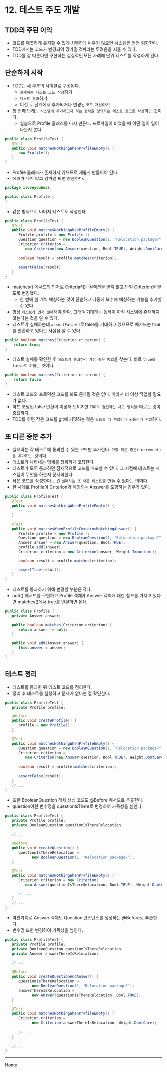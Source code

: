 # 12. 테스트 주도 개발

## TDD의 주된 이익

- 코드를 깨끗하게 유지할 수 있게 치열하게 싸우지 않으면 시스템은 점점 퇴화한다.
- TDD에서는 코드가 변경되어 망가질 것이라는 두려움을 지울 수 있다.
- TDD를 잘 따른다면 구현하는 실질적인 모든 사례에 단위 테스트를 작성하게 된다.

## 단순하게 시작

- TDD는 세 부분의 사이클로 구성된다.
  - `실패하는 테스트 코드 작성`하기
  - `테스트 통과`하기
  - 이전 두 단계에서 추가되거나 변경된 `코드 개선`하기
- 첫 번째 단계는 `시스템에 추가하고자 하는 동작을 정의하는 테스트 코드를 작성`하는 것이다.
  - 실습으로 Profile 클래스를 다시 만든다. 프로파일이 비었을 때 어떤 일이 일어나는지 본다.

```java
public class ProfileTest {
   @Test
   public void matchesNothingWhenProfileEmpty() {
      new Profile();
   }
}
```

- Profile 클래스가 존재하지 않으므로 새롭게 만들어야 된다.
- 에러가 나지 않고 컴파일 되면 충분하다.

```java
package iloveyouboss;

public class Profile {
}
```

- 같은 방식으로 나머지 테스트도 작성한다.

```java
public class ProfileTest {
   @Test
   public void matchesNothingWhenProfileEmpty() {
      Profile profile = new Profile();
      Question question = new BooleanQuestion(1, "Relocation package?");
      Criterion criterion = 
         new Criterion(new Answer(question, Bool.TRUE), Weight.DontCare);
      
      boolean result = profile.matches(criterion);
      
      assertFalse(result);
   }
}
```

- matches() 메서드의 인자로 Criteria라는 컬렉션을 받지 않고 단일 Criterion을 받도록 변경했다.
  - 한 번에 한 개씩 매칭하는 것이 단순하고 나중에 복수에 매칭하는 기능을 추가할 수 있다.
- 항상 `테스트가 먼저 실패`해야 한다. 그래야 기대하는 동작이 아직 시스템에 존재하지 않는다는 것을 알 수 있다.
- 테스트가 실패하는데 `assertFalse()`로 false를 기대하고 있으므로 메서드는 true를 반환하고 있다는 사실을 알 수 있다.

```java
public boolean matches(Criterion criterion) {
    return true;
}
```

- 테스트 실패를 확인한 후 `테스트가 통과하기 가장 쉬운 방법`을 찾는다. 바로 `true를 false로 뒤집는 것`이다.

```java
public boolean matches(Criterion criterion) {
    return false;
}
```

- 테스트 코드와 프로덕션 코드를 봐도 문제될 것은 없다. 따라서 더 이상 작업할 필요가 없다.
- 하드 코딩된 false 반환이 이상해 보이지만 `TDD의 점진적인 사고 방식`을 따르는 것이 중요하다.
- TDD를 하면 작은 코드를 git에 커밋하는 것은 `필요할 때 백업이나 되돌리기 수월`하다.

## 또 다른 증분 추가

- 실패하는 각 테스트에 통과할 수 있는 코드만 추가한다. `가장 작은 증분(increment)을 추가`하는 것이다.
- 테스트가 나타내는 명세를 정확하게 코딩한다.
- 테스트가 모두 통과하면 잠재적으로 코드를 배포할 수 있다. 그 시점에 테스트는 시스템이 무엇을 하는지 문서화한다.
- 작은 코드를 작성한다는 건 `실패하는 또 다른 테스트`를 만들 수 있다는 의미다.
- 한 사례로 Profile이 Criterion과 매칭되는 Answer를 포함하는 경우가 있다. 

```java
public class ProfileTest {
   @Test
   public void matchesNothingWhenProfileEmpty() {
      // ...
   }
  
   @Test
   public void matchesWhenProfileContainsMatchingAnswer() {
      Profile profile = new Profile();
      Question question = new BooleanQuestion(1, "Relocation package?");
      Answer answer = new Answer(question, Bool.TRUE);
      profile.add(answer);
      Criterion criterion = new Criterion(answer, Weight.Important);

      boolean result = profile.matches(criterion);

      assertTrue(result);
   }
}
```

- 테스트를 통과하기 위해 변경할 부분은 적다.
- add() 메서드를 구현하고 Profile 객체가 Answer 객체애 대한 참조를 가지고 있다면 matches()에서 true를 반환하면 된다.

```java
public class Profile {
   private Answer answer;

   public boolean matches(Criterion criterion) {
      return answer != null;
   }

   public void add(Answer answer) {
      this.answer = answer;
   }
}
```

## 테스트 정리

- 테스트를 통과한 뒤 테스트 코드를 정리한다.
- 정리 후 테스트를 실행하고 문제가 없다는 걸 확인한다.

```java
public class ProfileTest {
   private Profile profile;

   @Before
   public void createProfile() {
      profile = new Profile();
   }

   @Test
   public void matchesNothingWhenProfileEmpty() {
      Question question = new BooleanQuestion(1, "Relocation package?");
      Criterion criterion = 
         new Criterion(new Answer(question, Bool.TRUE), Weight.DontCare);
      
      boolean result = profile.matches(criterion);
      
      assertFalse(result);
   }
   // ...
}
```

- 또한 BooleanQuestion 객체 생성 코드도 @Before 메서드로 추출한다.
- question이란 변수명을 questionIsThere로 변경하여 가독성을 높인다.

```java
public class ProfileTest {
   private Profile profile;
   private BooleanQuestion questionIsThereRelocation;

   // ...

   @Before
   public void createQuestion() {
      questionIsThereRelocation = 
            new BooleanQuestion(1, "Relocation package?");
   }

   @Test
   public void matchesNothingWhenProfileEmpty() {
      Criterion criterion = new Criterion(
         new Answer(questionIsThereRelocation, Bool.TRUE), Weight.DontCare);
      
      // ...
   }
   // ...
}
```

- 마찬가지로 Answer 객체도 Question 인스턴스를 생성하는 @Before로 추출한다.
- 변수명 또한 변경하여 가독성을 높인다.

```java
public class ProfileTest {
   private Profile profile;
   private BooleanQuestion questionIsThereRelocation;
   private Answer answerThereIsRelocation;

   // ...
   
   @Before
   public void createQuestionAndAnswer() {
      questionIsThereRelocation = 
            new BooleanQuestion(1, "Relocation package?");
      answerThereIsRelocation = 
            new Answer(questionIsThereRelocation, Bool.TRUE);
   }

   @Test
   public void matchesNothingWhenProfileEmpty() {
      Criterion criterion = 
            new Criterion(answerThereIsRelocation, Weight.DontCare);
      
      // ...
   }
  
   // ...
}
```

---
[Home](../README.md)
